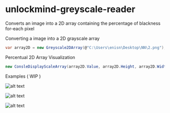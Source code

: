 # unlockmind-greyscale-reader
Converts an image into a 2D array containing the percentage of blackness for-each pixel

Converting a image into a 2D grayscale array
```c#
var array2D = new Greyscale2DArray(@"C:\Users\enisn\Desktop\NN\2.png");
```


Percentual 2D Array Visualization
```c#
new ConsleDisplayScaleArray(array2D.Value, array2D.Height, array2D.Width);
```

Examples ( WIP )

![alt text]()

![alt text]()

![alt text]()


